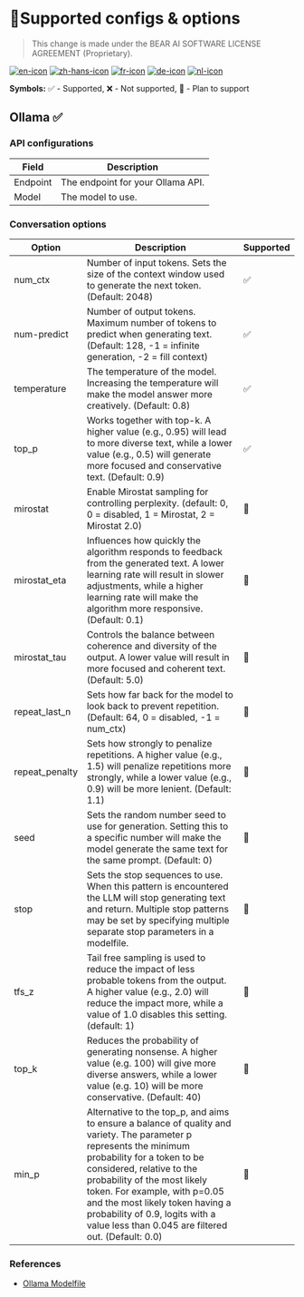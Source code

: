 # 🤖Supported configs & options

> This change is made under the BEAR AI SOFTWARE LICENSE AGREEMENT (Proprietary).

[![en-icon]](./options_en.md)
[![zh-hans-icon]](./options_zh-Hans.md)
[![fr-icon]](./options_fr.md)
[![de-icon]](./options_de.md)
[![nl-icon]](./options_nl.md)

**Symbols:** ✅ - Supported, ❌ - Not supported, 📌 - Plan to support

## Ollama ✅

### API configurations

| Field | Description |
| - | - |
| Endpoint | The endpoint for your Ollama API. |
| Model | The model to use. |

### Conversation options

| Option | Description | Supported |
| - | - | - |
| num_ctx | Number of input tokens. Sets the size of the context window used to generate the next token. (Default: 2048) | ✅ |
| num-predict | Number of output tokens. Maximum number of tokens to predict when generating text. (Default: 128, -1 = infinite generation, -2 = fill context) | ✅ |
| temperature | The temperature of the model. Increasing the temperature will make the model answer more creatively. (Default: 0.8)  | ✅ |
| top_p | Works together with top-k. A higher value (e.g., 0.95) will lead to more diverse text, while a lower value (e.g., 0.5) will generate more focused and conservative text. (Default: 0.9) | ✅ |
| mirostat | Enable Mirostat sampling for controlling perplexity. (default: 0, 0 = disabled, 1 = Mirostat, 2 = Mirostat 2.0) | 📌 |
| mirostat_eta | Influences how quickly the algorithm responds to feedback from the generated text. A lower learning rate will result in slower adjustments, while a higher learning rate will make the algorithm more responsive. (Default: 0.1) | 📌 |
| mirostat_tau | Controls the balance between coherence and diversity of the output. A lower value will result in more focused and coherent text. (Default: 5.0) | 📌 |
| repeat_last_n | Sets how far back for the model to look back to prevent repetition. (Default: 64, 0 = disabled, -1 = num_ctx) | 📌 |
| repeat_penalty | Sets how strongly to penalize repetitions. A higher value (e.g., 1.5) will penalize repetitions more strongly, while a lower value (e.g., 0.9) will be more lenient. (Default: 1.1) | 📌 |
| seed | Sets the random number seed to use for generation. Setting this to a specific number will make the model generate the same text for the same prompt. (Default: 0) | 📌 |
| stop | Sets the stop sequences to use. When this pattern is encountered the LLM will stop generating text and return. Multiple stop patterns may be set by specifying multiple separate stop parameters in a modelfile. | 📌 |
| tfs_z | Tail free sampling is used to reduce the impact of less probable tokens from the output. A higher value (e.g., 2.0) will reduce the impact more, while a value of 1.0 disables this setting. (default: 1) | 📌 |
| top_k | Reduces the probability of generating nonsense. A higher value (e.g. 100) will give more diverse answers, while a lower value (e.g. 10) will be more conservative. (Default: 40) | 📌 |
| min_p | Alternative to the top_p, and aims to ensure a balance of quality and variety. The parameter p represents the minimum probability for a token to be considered, relative to the probability of the most likely token. For example, with p=0.05 and the most likely token having a probability of 0.9, logits with a value less than 0.045 are filtered out. (Default: 0.0) | 📌 |

### References
- [Ollama Modelfile](https://github.com/ollama/ollama/blob/main/docs/modelfile.md#valid-parameters-and-values)

[en-icon]: https://img.shields.io/badge/English-teal?style=flat-square
[zh-hans-icon]: https://img.shields.io/badge/%E7%AE%80%E4%BD%93%E4%B8%AD%E6%96%87-teal?style=flat-square
[fr-icon]: https://img.shields.io/badge/Français-teal?style=flat-square
[de-icon]: https://img.shields.io/badge/Deutsch-teal?style=flat-square
[nl-icon]: https://img.shields.io/badge/Nederlands-teal?style=flat-square
